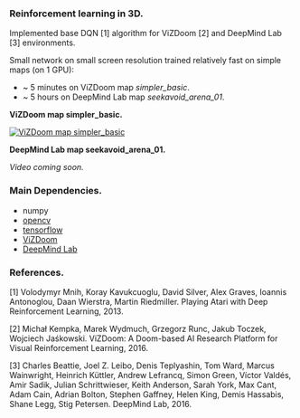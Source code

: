 ### Reinforcement learning in 3D.
Implemented base DQN [1] algorithm for ViZDoom [2] and DeepMind Lab [3] environments.

Small network on small screen resolution trained relatively fast on simple maps (on 1 GPU):
* ~ 5 minutes on ViZDoom map *simpler_basic*.
* ~ 5 hours on DeepMind Lab map *seekavoid_arena_01*.

**ViZDoom map simpler_basic.**

[![ViZDoom map simpler_basic](http://i.imgur.com/zInpPnW.png)](https://youtu.be/mgY-G8rl9O4)

**DeepMind Lab map seekavoid_arena_01.**

*Video coming soon.*


### Main Dependencies.

* numpy
* [opencv](https://github.com/opencv/opencv)
* [tensorflow](https://github.com/tensorflow/tensorflow)
* [ViZDoom](https://github.com/mwydmuch/ViZDoom)
* [DeepMind Lab](https://github.com/deepmind/lab)


### References.
[1] Volodymyr Mnih, Koray Kavukcuoglu, David Silver, Alex Graves, Ioannis Antonoglou, Daan Wierstra, Martin Riedmiller. Playing Atari with Deep Reinforcement Learning, 2013.

[2] Michał Kempka, Marek Wydmuch, Grzegorz Runc, Jakub Toczek, Wojciech Jaśkowski. ViZDoom: A Doom-based AI Research Platform for Visual Reinforcement Learning, 2016.

[3] Charles Beattie, Joel Z. Leibo, Denis Teplyashin, Tom Ward, Marcus Wainwright, Heinrich Küttler, Andrew Lefrancq, Simon Green, Víctor Valdés, Amir Sadik, Julian Schrittwieser, Keith Anderson, Sarah York, Max Cant, Adam Cain, Adrian Bolton, Stephen Gaffney, Helen King, Demis Hassabis, Shane Legg, Stig Petersen. DeepMind Lab, 2016.


